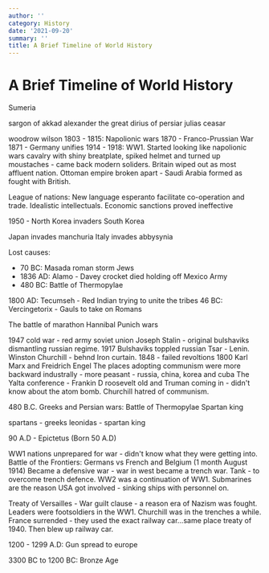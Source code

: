 ```yaml
---
author: ''
category: History
date: '2021-09-20'
summary: ''
title: A Brief Timeline of World History
---
```


# A Brief Timeline of World History

Sumeria

sargon of akkad
alexander the great
dirius of persiar
julias ceasar

woodrow wilson
1803 - 1815: Napolionic wars 
1870 - Franco-Prussian War
1871 - Germany unifies
1914 - 1918: WW1. Started looking like napolionic wars cavalry with shiny breatplate, spiked helmet and turned up moustaches - came back modern soliders. Britain wiped out as most affluent nation. Ottoman empire broken apart - Saudi Arabia formed as fought with British.

League of nations: New language esperanto facilitate co-operation and trade. Idealistic intellectuals.
Economic sanctions proved ineffective

1950 - North Korea invaders South Korea

Japan invades manchuria
Italy invades abbysynia

Lost causes:

* 70 BC: Masada roman storm Jews
* 1836 AD: Alamo - Davey crocket died holding off Mexico Army
* 480 BC: Battle of Thermopylae

1800 AD: Tecumseh - Red Indian trying to unite the tribes
46 BC: Vercingetorix - Gauls to take on Romans

The battle of marathon
Hannibal
Punich wars

1947 cold war - red army soviet union Joseph Stalin - original bulshaviks dismantling russian regime.
1917 Bulshaviks toppled russian Tsar - Lenin.
Winston Churchill - behnd Iron curtain.
1848 - failed revoltions
1800 Karl Marx and Freidrich Engel
The places adopting communism were more backward industrally - more peasant - russia, china, korea and cuba
The Yalta conference - Frankin D roosevelt old and Truman coming in - didn't know about the atom bomb.
Churchill hatred of communism.

480 B.C. Greeks and Persian wars: Battle of Thermopylae
Spartan king 

spartans - greeks
leonidas - spartan king


90 A.D - Epictetus (Born 50 A.D)

WW1 nations unprepared for war - didn't know what they were getting into. 
Battle of the Frontiers: Germans vs French and Belgium (1 month August 1914)
Became a defensive war - war in west became a trench war.
Tank - to overcome trench defence.
WW2 was a continuation of WW1.
Submarines are the reason USA got involved - sinking ships with personnel on.

Treaty of Versailles - War guilt clause - a reason era of Nazism was fought. Leaders were footsoldiers in the WW1. Churchill was in the trenches a while. France surrended - they used the exact railway car...same place treaty of 1940. Then blew up railway car.

1200 - 1299 A.D: Gun spread to europe

3300 BC to 1200 BC: Bronze Age
